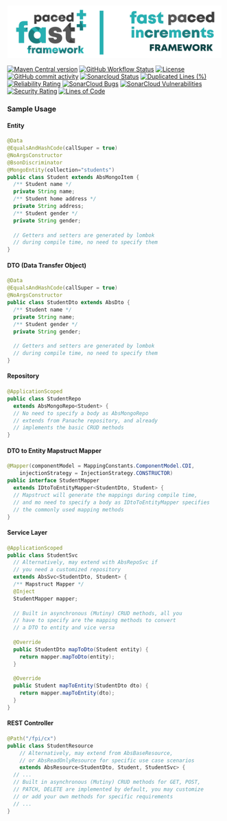 <img src="banner.png" alt="FPI Framework" width="500"/>

[![Maven Central version](https://img.shields.io/maven-central/v/com.abavilla/fpi-framework?logo=apache-maven)](https://search.maven.org/artifact/com.abavilla/fpi-framework-core)
[![GitHub Workflow Status](https://img.shields.io/github/workflow/status/vincejv/fpi-framework/Maven%20Central%20deployment?label=CI/CD&logo=github)](https://github.com/vincejv/fpi-framework/actions?query=workflow%3A%22Maven+Central+deployment%22)
[![License](https://img.shields.io/github/license/vincejv/fpi-framework?logo=apache)](https://github.com/vincejv/fpi-framework/blob/main/LICENSE)
[![GitHub commit activity](https://img.shields.io/github/commit-activity/m/vincejv/fpi-framework?label=commits&logo=git)](https://github.com/vincejv/fpi-framework/pulse)
[![Sonarcloud Status](https://sonarcloud.io/api/project_badges/measure?project=vincejv_fpi-framework&metric=alert_status)](https://sonarcloud.io/dashboard?id=vincejv_fpi-framework)
[![Duplicated Lines (%)](https://sonarcloud.io/api/project_badges/measure?project=vincejv_fpi-framework&metric=duplicated_lines_density)](https://sonarcloud.io/dashboard?id=vincejv_fpi-framework)
[![Reliability Rating](https://sonarcloud.io/api/project_badges/measure?project=vincejv_fpi-framework&metric=reliability_rating)](https://sonarcloud.io/dashboard?id=vincejv_fpi-framework)
[![SonarCloud Bugs](https://sonarcloud.io/api/project_badges/measure?project=vincejv_fpi-framework&metric=bugs)](https://sonarcloud.io/component_measures/metric/reliability_rating/list?id=vincejv_fpi-framework)
[![SonarCloud Vulnerabilities](https://sonarcloud.io/api/project_badges/measure?project=vincejv_fpi-framework&metric=vulnerabilities)](https://sonarcloud.io/component_measures/metric/security_rating/list?id=vincejv_fpi-framework)
[![Security Rating](https://sonarcloud.io/api/project_badges/measure?project=vincejv_fpi-framework&metric=security_rating)](https://sonarcloud.io/dashboard?id=vincejv_fpi-framework)
[![Lines of Code](https://sonarcloud.io/api/project_badges/measure?project=vincejv_fpi-framework&metric=ncloc)](https://sonarcloud.io/dashboard?id=vincejv_fpi-framework)


### Sample Usage
#### Entity
```java
@Data
@EqualsAndHashCode(callSuper = true)
@NoArgsConstructor
@BsonDiscriminator
@MongoEntity(collection="students")
public class Student extends AbsMongoItem {
  /** Student name */
  private String name;
  /** Student home address */
  private String address;
  /** Student gender */
  private String gender;

  // Getters and setters are generated by lombok
  // during compile time, no need to specify them
}
```

#### DTO (Data Transfer Object)
```java
@Data
@EqualsAndHashCode(callSuper = true)
@NoArgsConstructor
public class StudentDto extends AbsDto {
  /** Student name */
  private String name;
  /** Student gender */
  private String gender;
  
  // Getters and setters are generated by lombok
  // during compile time, no need to specify them
}
```

#### Repository
```java
@ApplicationScoped
public class StudentRepo 
  extends AbsMongoRepo<Student> {
  // No need to specify a body as AbsMongoRepo
  // extends from Panache repository, and already
  // implements the basic CRUD methods
}
```

#### DTO to Entity Mapstruct Mapper
```java
@Mapper(componentModel = MappingConstants.ComponentModel.CDI,
    injectionStrategy = InjectionStrategy.CONSTRUCTOR)
public interface StudentMapper 
  extends IDtoToEntityMapper<StudentDto, Student> {
  // Mapstruct will generate the mappings during compile time,
  // and mo need to specify a body as IDtoToEntityMapper specifies
  // the commonly used mapping methods
}
```

#### Service Layer
```java
@ApplicationScoped
public class StudentSvc
  // Alternatively, may extend with AbsRepoSvc if
  // you need a customized repository
  extends AbsSvc<StudentDto, Student> {
  /** Mapstruct Mapper */
  @Inject
  StudentMapper mapper;
  
  // Built in asynchronous (Mutiny) CRUD methods, all you 
  // have to specify are the mapping methods to convert
  // a DTO to entity and vice versa
  
  @Override
  public StudentDto mapToDto(Student entity) {
    return mapper.mapToDto(entity);
  }

  @Override
  public Student mapToEntity(StudentDto dto) {
    return mapper.mapToEntity(dto);
  }
}
```

#### REST Controller
```java
@Path("/fpi/cx")
public class StudentResource
    // Alternatively, may extend from AbsBaseResource,
    // or AbsReadOnlyResource for specific use case scenarios 
    extends AbsResource<StudentDto, Student, StudentSvc> {
  // ...
  // Built in asynchronous (Mutiny) CRUD methods for GET, POST,
  // PATCH, DELETE are implemented by default, you may customize
  // or add your own methods for specific requirements
  // ...
}
```
